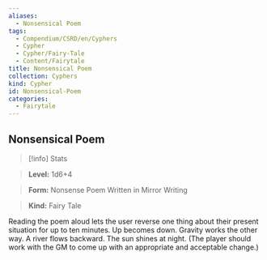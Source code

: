 ```yaml
---
aliases:
  - Nonsensical Poem
tags:
  - Compendium/CSRD/en/Cyphers
  - Cypher
  - Cypher/Fairy-Tale
  - Content/Fairytale
title: Nonsensical Poem
collection: Cyphers
kind: Cypher
id: Nonsensical-Poem
categories:
  - Fairytale
---
```

## Nonsensical Poem    
>[!info] Stats    
> **Level:** 1d6+4    
> **Form:** Nonsense Poem Written in Mirror Writing    
> **Kind:** Fairy Tale  
    
Reading the poem aloud lets the user reverse one thing about their present situation for up to ten minutes. Up becomes down. Gravity works the other way. A river flows backward. The sun shines at night. (The player should work with the GM to come up with an appropriate and acceptable change.)
